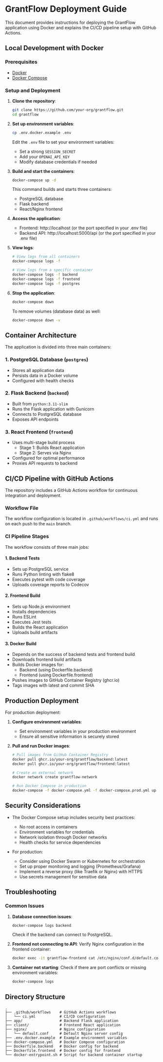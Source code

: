 # GrantFlow Deployment Guide

This document provides instructions for deploying the GrantFlow application using Docker and explains the CI/CD pipeline setup with GitHub Actions.

## Local Development with Docker

### Prerequisites

- [Docker](https://docs.docker.com/get-docker/)
- [Docker Compose](https://docs.docker.com/compose/install/)

### Setup and Deployment

1. **Clone the repository**:
   ```bash
   git clone https://github.com/your-org/grantflow.git
   cd grantflow
   ```

2. **Set up environment variables**:
   ```bash
   cp .env.docker.example .env
   ```

   Edit the `.env` file to set your environment variables:
   - Set a strong `SESSION_SECRET`
   - Add your `OPENAI_API_KEY`
   - Modify database credentials if needed

3. **Build and start the containers**:
   ```bash
   docker-compose up -d
   ```

   This command builds and starts three containers:
   - PostgreSQL database
   - Flask backend
   - React/Nginx frontend

4. **Access the application**:
   - Frontend: http://localhost (or the port specified in your .env file)
   - Backend API: http://localhost:5000/api (or the port specified in your .env file)

5. **View logs**:
   ```bash
   # View logs from all containers
   docker-compose logs -f

   # View logs from a specific container
   docker-compose logs -f backend
   docker-compose logs -f frontend
   docker-compose logs -f postgres
   ```

6. **Stop the application**:
   ```bash
   docker-compose down
   ```

   To remove volumes (database data) as well:
   ```bash
   docker-compose down -v
   ```

## Container Architecture

The application is divided into three main containers:

### 1. PostgreSQL Database (`postgres`)
- Stores all application data
- Persists data in a Docker volume
- Configured with health checks

### 2. Flask Backend (`backend`)
- Built from `python:3.11-slim`
- Runs the Flask application with Gunicorn
- Connects to PostgreSQL database
- Exposes API endpoints

### 3. React Frontend (`frontend`)
- Uses multi-stage build process
  - Stage 1: Builds React application
  - Stage 2: Serves via Nginx
- Configured for optimal performance
- Proxies API requests to backend

## CI/CD Pipeline with GitHub Actions

The repository includes a GitHub Actions workflow for continuous integration and deployment.

### Workflow File

The workflow configuration is located in `.github/workflows/ci.yml` and runs on each push to the `main` branch.

### CI Pipeline Stages

The workflow consists of three main jobs:

#### 1. Backend Tests
- Sets up PostgreSQL service
- Runs Python linting with flake8
- Executes pytest with code coverage
- Uploads coverage reports to Codecov

#### 2. Frontend Build
- Sets up Node.js environment
- Installs dependencies
- Runs ESLint
- Executes Jest tests
- Builds the React application
- Uploads build artifacts

#### 3. Docker Build
- Depends on the success of backend tests and frontend build
- Downloads frontend build artifacts
- Builds Docker images for:
  - Backend (using Dockerfile.backend)
  - Frontend (using Dockerfile.frontend)
- Pushes images to GitHub Container Registry (ghcr.io)
- Tags images with latest and commit SHA

## Production Deployment

For production deployment:

1. **Configure environment variables**:
   - Set environment variables in your production environment
   - Ensure all sensitive information is securely stored

2. **Pull and run Docker images**:
   ```bash
   # Pull images from GitHub Container Registry
   docker pull ghcr.io/your-org/grantflow/backend:latest
   docker pull ghcr.io/your-org/grantflow/frontend:latest

   # Create an external network
   docker network create grantflow-network

   # Run Docker Compose in production
   docker-compose -f docker-compose.yml -f docker-compose.prod.yml up -d
   ```

## Security Considerations

- The Docker Compose setup includes security best practices:
  - No root access in containers
  - Environment variables for credentials
  - Network isolation through Docker networks
  - Health checks for service dependencies

- For production:
  - Consider using Docker Swarm or Kubernetes for orchestration
  - Set up proper monitoring and logging (Prometheus/Grafana)
  - Implement a reverse proxy (like Traefik or Nginx) with HTTPS
  - Use secrets management for sensitive data

## Troubleshooting

### Common Issues

1. **Database connection issues**:
   ```bash
   docker-compose logs backend
   ```
   Check if the backend can connect to PostgreSQL.

2. **Frontend not connecting to API**:
   Verify Nginx configuration in the frontend container:
   ```bash
   docker exec -it grantflow-frontend cat /etc/nginx/conf.d/default.conf
   ```

3. **Container not starting**:
   Check if there are port conflicts or missing environment variables:
   ```bash
   docker-compose logs
   ```

## Directory Structure

```
.
├── .github/workflows    # GitHub Actions workflows
│   └── ci.yml           # CI/CD configuration
├── app/                 # Backend Flask application
├── client/              # Frontend React application
├── nginx/               # Nginx configuration
│   └── default.conf     # Default Nginx server config
├── .env.docker.example  # Example environment variables
├── docker-compose.yml   # Docker Compose configuration
├── Dockerfile.backend   # Docker config for backend
├── Dockerfile.frontend  # Docker config for frontend
└── docker-entrypoint.sh # Script for backend container startup
```